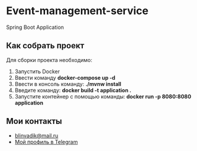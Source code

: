 # Event-management-service
Spring Boot Application

## Как собрать проект
Для сборки проекта необходимо:
1. Запустить Docker
2. Ввести команду **docker-compose up -d**
3. Ввести в консоль команду: **./mvnw install**
4. Введите команду: **docker build -t application .**
5. Запустите контейнер с помощью команды: **docker run -p 8080:8080 application**

[//]: # (## Как использовать приложение)

## Мои контакты
* [blinvadik@mail.ru](mailto:vadim.lutikov@mail.ru)
* [Мой профиль в Telegram](https://jykazz.t.me)
